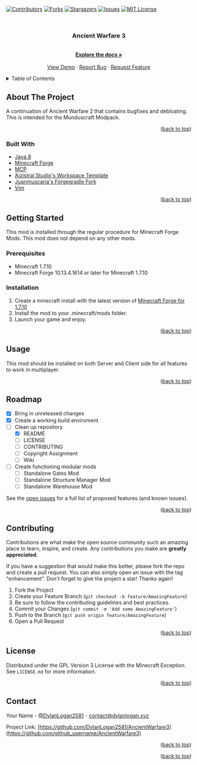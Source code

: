 <div id="top"></div>

[![Contributors][contributors-shield]][contributors-url]
[![Forks][forks-shield]][forks-url]
[![Stargazers][stars-shield]][stars-url]
[![Issues][issues-shield]][issues-url]
[![MIT License][license-shield]][license-url]

<!-- PROJECT LOGO -->
<br />
<div align="center">
  <a href="https://github.com/DylanLogan2581/AncientWarfare3">
  </a>

<h3 align="center">Ancient Warfare 3</h3>

  <p align="center">
    <br />
    <a href="https://github.com/DylanLogan2581/AncientWarfare3"><strong>Explore the docs »</strong></a>
    <br />
    <br />
    <a href="https://github.com/DylanLogan2581/AncientWarfare3">View Demo</a>
    ·
    <a href="https://github.com/DylanLogan2581/AncientWarfare3/issues">Report Bug</a>
    ·
    <a href="https://github.com/DylanLogan2581/AncientWarfare3/issues">Request Feature</a>
  </p>
</div>



<!-- TABLE OF CONTENTS -->
<details>
  <summary>Table of Contents</summary>
  <ol>
    <li>
      <a href="#about-the-project">About The Project</a>
      <ul>
        <li><a href="#built-with">Built With</a></li>
      </ul>
    </li>
    <li>
      <a href="#getting-started">Getting Started</a>
      <ul>
        <li><a href="#prerequisites">Prerequisites</a></li>
        <li><a href="#installation">Installation</a></li>
      </ul>
    </li>
    <li><a href="#usage">Usage</a></li>
    <li><a href="#roadmap">Roadmap</a></li>
    <li><a href="#contributing">Contributing</a></li>
    <li><a href="#license">License</a></li>
    <li><a href="#contact">Contact</a></li>
    <li><a href="#acknowledgments">Acknowledgments</a></li>
  </ol>
</details>



<!-- ABOUT THE PROJECT -->
## About The Project

A continuation of Ancient Warfare 2 that contains bugfixes and debloating. This is intended for the Munduscraft Modpack.

<p align="right">(<a href="#top">back to top</a>)</p>



### Built With

* [Java 8](https://www.oracle.com/java/)
* [Minecraft Forge](https://forums.minecraftforge.net/)
* [MCP](https://forums.minecraftforge.net/)
* [Aizistral Studio's Workspace Template](https://github.com/Aizistral-Studios/ForgeWorkspaceSetup)
* [Juanmuscaria's Forgegradle Fork](https://github.com/juanmuscaria/ForgeGradle)
* [Vim](https://github.com/vim/vim)

<p align="right">(<a href="#top">back to top</a>)</p>



<!-- GETTING STARTED -->
## Getting Started

This mod is installed through the regular procedure for Minecraft Forge Mods.
This mod does not depend on any other mods.

### Prerequisites

* Minecraft 1.7.10
* Minecraft Forge 10.13.4.1614 or later for Minecraft 1.7.10

### Installation

1. Create a minecraft install with the latest version of [Minecraft Forge for 1.7.10](https://files.minecraftforge.net/net/minecraftforge/forge/index_1.7.10.html)
2. Install the mod to your .minecraft/mods folder.
3. Launch your game and enjoy.

<p align="right">(<a href="#top">back to top</a>)</p>



<!-- USAGE EXAMPLES -->
## Usage

This mod should be installed on both Server and Client side for all features to
work in multiplayer.

<p align="right">(<a href="#top">back to top</a>)</p>



<!-- ROADMAP -->
## Roadmap

- [x] Bring in unreleased changes
- [x] Create a working build enviroment
- [ ] Clean up repository
    - [x] README
    - [ ] LICENSE
    - [ ] CONTRIBUTING
    - [ ] Copyright Assignment
    - [ ] Wiki
- [ ] Create functioning modular mods
	- [ ] Standalone Gates Mod
	- [ ] Standalone Structure Manager Mod
	- [ ] Standalone Warehouse Mod

See the [open issues](https://github.com/DylanLogan2581/AncientWarfare3/issues) 
for a full list of proposed features (and known issues).

<p align="right">(<a href="#top">back to top</a>)</p>



<!-- CONTRIBUTING -->
## Contributing

Contributions are what make the open source community such an amazing place to
learn, inspire, and create. Any contributions you make are **greatly appreciated**.

If you have a suggestion that would make this better, please fork the repo and
create a pull request. You can also simply open an issue with the tag
"enhancement". Don't forget to give the project a star! Thanks again!

1. Fork the Project
2. Create your Feature Branch (`git checkout -b feature/AmazingFeature`)
3. Be sure to follow the contributing guidelines and best practices.
4. Commit your Changes (`git commit -m 'Add some AmazingFeature'`)
5. Push to the Branch (`git push origin feature/AmazingFeature`)
6. Open a Pull Request

<p align="right">(<a href="#top">back to top</a>)</p>



<!-- LICENSE -->
## License

Distributed under the GPL Version 3 License with the Minecraft Exception. See `LICENSE.md` for more information.

<p align="right">(<a href="#top">back to top</a>)</p>



<!-- CONTACT -->
## Contact

Your Name - [@DylanLogan2581](https://twitter.com/DylanLogan2581) - contact@dylanlogan.xyz

Project Link: [https://github.com/DylanLogan2581/AncientWarfare3](https://github.com/github_username/AncientWarfare3)

<p align="right">(<a href="#top">back to top</a>)</p>



<!-- ACKNOWLEDGMENTS -->

<p align="right">(<a href="#top">back to top</a>)</p>



<!-- MARKDOWN LINKS & IMAGES -->
<!-- https://www.markdownguide.org/basic-syntax/#reference-style-links -->
[contributors-shield]: https://img.shields.io/github/contributors/DylanLogan2581/AncientWarfare3.svg?style=for-the-badge
[contributors-url]: https://github.com/DylanLogan2581/AncientWarfare3/graphs/contributors
[forks-shield]: https://img.shields.io/github/forks/DylanLogan2581/AncientWarfare3.svg?style=for-the-badge
[forks-url]: https://github.com/DylanLogan2581/AncientWarfare3/network/members
[stars-shield]: https://img.shields.io/github/stars/DylanLogan2581/AncientWarfare3.svg?style=for-the-badge
[stars-url]: https://github.com/DylanLogan2581/AncientWarfare3/stargazers
[issues-shield]: https://img.shields.io/github/issues/DylanLogan2581/AncientWarfare3.svg?style=for-the-badge
[issues-url]: https://github.com/DylanLogan2581/AncientWarfare3/issues
[license-shield]: https://img.shields.io/github/license/DylanLogan2581/AncientWarfare3.svg?style=for-the-badge
[license-url]: https://github.com/DylanLogan2581/AncientWarfare3/blob/master/LICENSE.txt
[linkedin-shield]: https://img.shields.io/badge/-LinkedIn-black.svg?style=for-the-badge&logo=linkedin&colorB=555
[linkedin-url]: https://linkedin.com/in/dylan-logan
